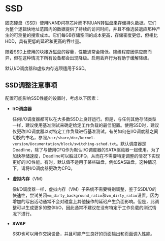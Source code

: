 # SSD

固态硬盘（SSD）使用NAND闪存芯片而不时UAN转磁盘来存储持久数据。它们为整个逻辑快地址范围内的数据提供了持续的访问时间，并且不像选装退应那种产生的可测量的搜索成本。它们每GB存储空间的成本更高，存储密度更低，但相比HDD，具有更低的延迟和更高的吞吐量。

随着SSD上使用的块接近磁盘的容量，性能通常会降低。降级程度因供应商而异，但在这种情况下所有设备都会出现降级。启用丢弃行为有助于缓解降级。

默认I/O调度器和虚拟内存选项适用于SSD。

## SSD调整注意事项

配置可能影响SSD性能的设置时，考虑以下因素：

- **I/O调度器**

  任何I/O调度器都可以在大多数SSD上良好运行。但是，与任何其他存储类型一样，建议使用基准测试来确定给定工作负载的最佳配置。使用SSD时，建议仅更改I/O调度器以对特定工作负载进行基准测试。有关如何在I/O调度器之间切换的书名，参照`/usr/share/doc/kernel-version/Documentation/block/switching-sched.txt`。默认调度器是Deadline，除了与使用CFQ作为默认I/O调度器的SATA驱动器一起使用。为了加快存储速度，Deadline可以胜过CFQ，从而在不需要特定调整的情况下实现更好的I/O性能。有时，默认值不适用于某些磁盘，例如SAS磁盘，这种情况下，请将I/O调度器更改为CFQ。

- **虚拟内存**（VM）

  像I/O调度器一样，虚拟内存（VM）子系统不需要特别调整，鉴于SSDI/O的快速性，尝试关闭`vm_dirty_background_ratio`和`vm_dirty_ratio`设置，因为增加的写出活动通常不会对磁盘上其他操作的延迟产生负面影响。但是，此调整可以生成更多的整体I/O，因此通常不建议在没有特定于工作负载的测试情况下进行。

- **SWAP**

  SSD也可以用作交换设备，并且可能产生良好的页面输出和页面调入性能。



